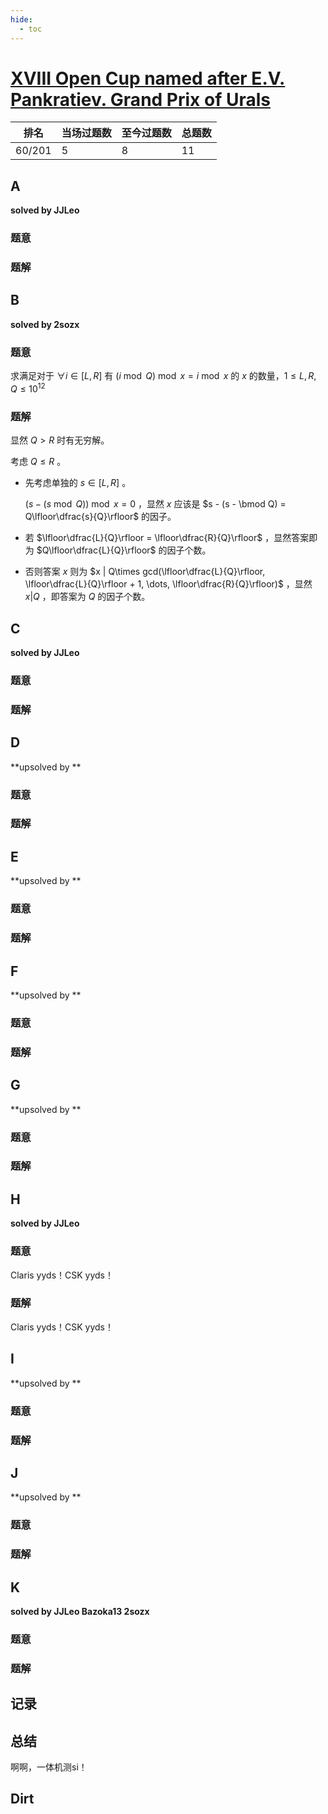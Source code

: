 ```yaml
---
hide:
  - toc
---
```


# [XVIII Open Cup named after E.V. Pankratiev. Grand Prix of Urals](http://opentrains.snarknews.info/~ejudge/team.cgi?contest_id=010392)

| 排名   | 当场过题数 | 至今过题数 | 总题数 |
| ------ | ---------- | ---------- | ------ |
| 60/201 | 5          | 8          | 11     |

## **A**

**solved by JJLeo**

### 题意



### 题解



## **B**

**solved by 2sozx**

### 题意

求满足对于 $\forall i \in [L, R]$ 有 $(i \bmod Q)\bmod x = i\bmod x$ 的 $x$ 的数量，$1 \le L, R, Q\le 10^{12}$

### 题解

显然 $Q > R$ 时有无穷解。

考虑 $Q \le R$ 。

- 先考虑单独的 $s \in [L, R]$ 。

  $(s - (s \bmod Q)) \bmod x = 0$ ，显然 $x$ 应该是 $s - (s - \bmod Q) = Q\lfloor\dfrac{s}{Q}\rfloor$ 的因子。

- 若 $\lfloor\dfrac{L}{Q}\rfloor = \lfloor\dfrac{R}{Q}\rfloor$ ，显然答案即为 $Q\lfloor\dfrac{L}{Q}\rfloor$ 的因子个数。
- 否则答案 $x$ 则为 $x | Q\times gcd(\lfloor\dfrac{L}{Q}\rfloor, \lfloor\dfrac{L}{Q}\rfloor + 1, \dots, \lfloor\dfrac{R}{Q}\rfloor)$ ，显然 $x | Q$ ，即答案为 $Q$ 的因子个数。

## **C**

**solved by JJLeo**

### 题意



### 题解



## **D**

**upsolved by **

### 题意



### 题解



## **E**

**upsolved by **

### 题意



### 题解



## **F**

**upsolved by **

### 题意



### 题解



## **G**

**upsolved by **

### 题意



### 题解



## **H**

**solved by JJLeo**

### 题意

Claris yyds！CSK yyds！

### 题解

Claris yyds！CSK yyds！

## **I**

**upsolved by **

### 题意



### 题解



## **J**

**upsolved by **

### 题意



### 题解



## **K**

**solved by JJLeo Bazoka13 2sozx**

### 题意



### 题解

## **记录**



## **总结**

啊啊，一体机测si！

## **Dirt**



